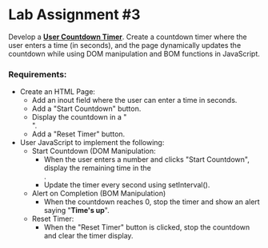 # Lab Assignment #3

Develop a <ins>**User Countdown Timer**</ins>. Create a countdown timer where the user enters a time (in seconds), and the page dynamically updates the countdown while using DOM manipulation and BOM functions in JavaScript.

### Requirements:
* Create an HTML Page:
  - Add an inout field where the user can enter a time in seconds.
  - Add a "Start Countdown" button.
  - Display the countdown in a "<div>".
  - Add a "Reset Timer" button.
* User JavaScript to implement the following:
  - Start Countdown (DOM Manipulation:
    + When the user enters a number and clicks "Start Countdown", display the remaining time in the <div>.
    + Update the timer every second using setInterval().
  - Alert on Completion (BOM Manipulation)
    + When the countdown reaches 0, stop the timer and show an alert saying "**Time's up**".
  - Reset Timer:
    + When the "Reset Timer" button is clicked, stop the countdown and clear the timer display.
